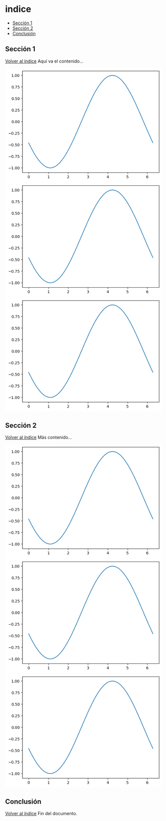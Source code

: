 # indice
- [Sección 1](#Seccion-1)
- [Sección 2](#Seccion-2)
- [Conclusión](#Conclusion)

## Sección 1
[Volver al índice](#índice)
Aquí va el contenido...

![Texto alternativo](generated_image.png)
![Texto alternativo](generated_image.png)
![Texto alternativo](generated_image.png)





## Sección 2
[Volver al índice](#índice)
Más contenido...



![Texto alternativo](generated_image.png)
![Texto alternativo](generated_image.png)
![Texto alternativo](generated_image.png)





## Conclusión
[Volver al índice](#índice)
Fin del documento.
